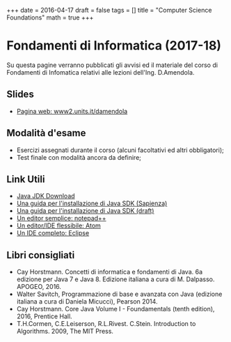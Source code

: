 +++
date = 2016-04-17
draft = false
tags = []
title = "Computer Science Foundations"
math = true
+++

<!-- # Fondamenti di Informatica (2017-18) { { %
 toc 
 
 % } } -->

# Fondamenti di Informatica (2017-18)
Su questa pagine verranno pubblicati gli avvisi ed il materiale del corso di Fondamenti di Infomatica relativi alle lezioni dell'Ing. D.Amendola.


## Slides
- [Pagina web: www2.units.it/damendola](http://www2.units.it/damendola/teaching/csfoundation201718/)

## Modalità d'esame
- Esercizi assegnati durante il corso (alcuni facoltativi ed altri obbligatori);
- Test finale con modalità ancora da definire;

## Link Utili
- [Java JDK Download](http://www.oracle.com/technetwork/java/javase/downloads/index.html)
- [Una guida per l'installazione di Java SDK (Sapienza)](http://www.dis.uniroma1.it/%7Efigest/install.html)
- [Una guida per l'installazione di Java SDK (draft)](https://daniloamendola.github.io/2017/csfoundation/others/guida_installazione_jdk.pdf)
- [Un editor semplice: notepad++](https://notepad-plus-plus.org/download)
- [Un editor/IDE flessibile: Atom](https://atom.io)
- [Un IDE completo: Eclipse](https://www.eclipse.org)

## Libri consigliati
- Cay Horstmann. Concetti di informatica e fondamenti di Java. 6a edizione per Java 7 e Java 8. Edizione italiana a cura di M. Dalpasso. APOGEO, 2016.
- Walter Savitch, Programmazione di base e avanzata con Java (edizione italiana a cura di Daniela Micucci), Pearson 2014.
- Cay Horstmann. Core Java Volume I - Foundamentals (tenth edition), 2016, Prentice Hall.
- T.H.Cormen, C.E.Leiserson, R.L.Rivest. C.Stein. Introduction to Algorithms. 2009, The MIT Press.
